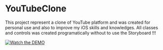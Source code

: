 # YouTubeClone
This project represent a clone of YouTube platform and was created for personal use and also to improve my iOS skills and knowledges.
All classes and controls was created programatically without to use the Storyboard !!!

[![Watch the DEMO](https://raw.githubusercontent.com/tygruletz/YouTubeClone/master/Demo/YouTubePreviewImage.png)](https://youtu.be/W_-JSLvBWo0)
